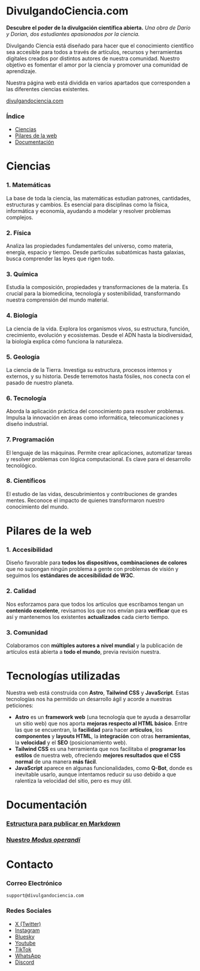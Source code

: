 # DivulgandoCiencia.com

**Descubre el poder de la divulgación científica abierta.**
*Una obra de Darío y Dorian, dos estudiantes apasionados por la ciencia.*

Divulgando Ciencia está diseñado para hacer que el conocimiento científico sea accesible para todos a través de artículos, recursos y herramientas digitales creados por distintos autores de nuestra comunidad. Nuestro objetivo es fomentar el amor por la ciencia y promover una comunidad de aprendizaje.

Nuestra página web está dividida en varios apartados que corresponden a las diferentes ciencias existentes.

[divulgandociencia.com](www.divulgandociencia.com)

### Índice
 - [Ciencias](#ciencias)
 - [Pilares de la web](#pilares-de-la-web)
 - [Documentación](#documentacion)

# Ciencias

### 1. **Matemáticas**
La base de toda la ciencia, las matemáticas estudian patrones, cantidades, estructuras y cambios. Es esencial para disciplinas como la física, informática y economía, ayudando a modelar y resolver problemas complejos.

### 2. **Física**
Analiza las propiedades fundamentales del universo, como materia, energía, espacio y tiempo. Desde partículas subatómicas hasta galaxias, busca comprender las leyes que rigen todo.

### 3. **Química**
Estudia la composición, propiedades y transformaciones de la materia. Es crucial para la biomedicina, tecnología y sostenibilidad, transformando nuestra comprensión del mundo material.

### 4. **Biología**
La ciencia de la vida. Explora los organismos vivos, su estructura, función, crecimiento, evolución y ecosistemas. Desde el ADN hasta la biodiversidad, la biología explica cómo funciona la naturaleza.

### 5. **Geología**
La ciencia de la Tierra. Investiga su estructura, procesos internos y externos, y su historia. Desde terremotos hasta fósiles, nos conecta con el pasado de nuestro planeta.

### 6. **Tecnología**
Aborda la aplicación práctica del conocimiento para resolver problemas. Impulsa la innovación en áreas como informática, telecomunicaciones y diseño industrial.

### 7. **Programación**
El lenguaje de las máquinas. Permite crear aplicaciones, automatizar tareas y resolver problemas con lógica computacional. Es clave para el desarrollo tecnológico.

### 8. **Científicos**
El estudio de las vidas, descubrimientos y contribuciones de grandes mentes. Reconoce el impacto de quienes transformaron nuestro conocimiento del mundo.

# Pilares de la web

### 1. **Accesibilidad**
Diseño favorable para **todos los dispositivos, combinaciones de colores** que no supongan ningún problema a gente con problemas de visión y seguimos los **estándares de accesibilidad de W3C**.

### 2. **Calidad**

Nos esforzamos para que todos los artículos que escribamos tengan un **contenido excelente**, revisamos los que nos envían para **verificar** que es así y mantenemos los existentes **actualizados** cada cierto tiempo.

### 3. **Comunidad**

Colaboramos con **múltiples autores a nivel mundial** y la publicación de artículos está abierta a **todo el mundo**, previa revisión nuestra.

# Tecnologías utilizadas

Nuestra web está construida con **Astro**, **Tailwind CSS** y **JavaScript**. Estas tecnologías nos ha permitido un desarrollo ágil y acorde a nuestras peticiones:
 - **Astro** es un **framework web** (una tecnología que te ayuda a desarrollar un sitio web) que nos aporta **mejoras respecto al HTML básico**. Entre las que se encuentran, la **facilidad** para hacer **artículos**, los **componentes** y **layouts HTML**, la **integración** con otras **herramientas**, la **velocidad** y el **SEO** (posicionamiento web).
 - **Tailwind CSS** es una herramienta que nos facilitaba el **programar los estilos** de nuestra web, ofreciendo **mejores resultados que el CSS normal** de una manera **más fácil**.
 - **JavaScript** aparece en algunas funcionalidades, como **Q-Bot**, donde es inevitable usarlo, aunque intentamos reducir su uso debido a que ralentiza la velocidad del sitio, pero es muy útil.

# Documentación

### [Estructura para publicar en Markdown](docs/Estructura-Markdown.md)
### [Nuestro *Modus operandi*](docs/Modus-Operandi.md)

# Contacto

### Correo Electrónico
 `support@divulgandociencia.com`

### Redes Sociales
 - [X (Twitter)](x.com/divcienciacom)
 - [Instagram](instagram.com/divulgandociencia_ig)
 - [Bluesky](bsky.app/profile/divulgandociencia.com)
 - [Youtube](youtube.com/@divulgandocienciaforkids)
 - [TikTok](tiktok.com/@divulgandociencia.com)
 - [WhatsApp](https://whatsapp.com/channel/0029VaDOt4T7oQheyZdq1H2u)
 - [Discord](discord.gg/7rTCp5KWPj)
